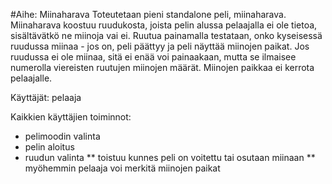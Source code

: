 #Aihe: Miinaharava
Toteutetaan pieni standalone peli, miinaharava. Miinaharava koostuu ruudukosta, joista pelin alussa
pelaajalla ei ole tietoa, sisältävätkö ne miinoja vai ei. Ruutua painamalla testataan, onko kyseisessä
ruudussa miinaa - jos on, peli päättyy ja peli näyttää miinojen paikat. Jos ruudussa ei ole miinaa,
sitä ei enää voi painaakaan, mutta se ilmaisee numerolla viereisten ruutujen miinojen määrät.
Miinojen paikkaa ei kerrota pelaajalle.


Käyttäjät: pelaaja

Kaikkien käyttäjien toiminnot:
  * pelimoodin valinta 
  * pelin aloitus
  * ruudun valinta
  ** toistuu kunnes peli on voitettu tai osutaan miinaan
  ** myöhemmin pelaaja voi merkitä miinojen paikat
  

